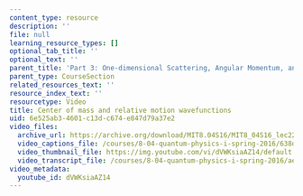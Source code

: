 ```yaml
---
content_type: resource
description: ''
file: null
learning_resource_types: []
optional_tab_title: ''
optional_text: ''
parent_title: 'Part 3: One-dimensional Scattering, Angular Momentum, and Central Potentials'
parent_type: CourseSection
related_resources_text: ''
resource_index_text: ''
resourcetype: Video
title: Center of mass and relative motion wavefunctions
uid: 6e525ab3-4601-c13d-c674-e847d79a37e2
video_files:
  archive_url: https://archive.org/download/MIT8.04S16/MIT8_04S16_lec22_s1_300k.mp4
  video_captions_file: /courses/8-04-quantum-physics-i-spring-2016/638d44e080855b7890d627654822135f_dVWKsiaAZ14.vtt
  video_thumbnail_file: https://img.youtube.com/vi/dVWKsiaAZ14/default.jpg
  video_transcript_file: /courses/8-04-quantum-physics-i-spring-2016/ae5eb9f543b75a5c7b8d4dabc30434a9_dVWKsiaAZ14.pdf
video_metadata:
  youtube_id: dVWKsiaAZ14
---
```

